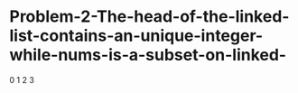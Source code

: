 # Problem-2-The-head-of-the-linked-list-contains-an-unique-integer-while-nums-is-a-subset-on-linked-
0 1 2 3 
